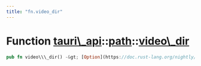 ```yaml
---
title: "fn.video_dir"
---
```


Function [tauri\\\_api](/docs/api/rust/tauri\_api/../index.html)::[path](/docs/api/rust/tauri\_api/index.html)::[video\\\_dir](/docs/api/rust/tauri\_api/)
==========================================================================================================================================================

```rust
pub fn video\\\_dir() -&gt; [Option](https://doc.rust-lang.org/nightly/core/option/enum.Option.html "enum core::option::Option")&lt;[PathBuf](https://doc.rust-lang.org/nightly/std/path/struct.PathBuf.html "struct std::path::PathBuf")\&gt;
```
      